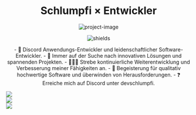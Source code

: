 <h1 align="center" id="title">Schlumpfi × Entwickler</h1>

<p align="center"><img src="https://images-ext-1.discordapp.net/external/Gpkm5PZJ8pmcCB-mx0zfMITXW-Dz_eZiURFq20auyb8/https/cdn.discordapp.com/avatars/1103554104690741310/ba00c430d4096c4302eb473fd8401081.webp" alt="project-image"></p>

<p align="center"><img src="https://img.shields.io/badge/Discord--Anwendungsentwickler-8A2BE2" alt="shields"></p>
<div align="center">
- 🔭 Discord Anwendungs-Entwickler und leidenschaftlicher Software-Entwickler.
- 🌱 Immer auf der Suche nach innovativen Lösungen und spannenden Projekten.
- 👨‍👨‍👧 Strebe kontinuierliche Weiterentwicklung und Verbesserung meiner Fähigkeiten an.
- 🤔 Begeisterung für qualitativ hochwertige Software und überwinden von Herausforderungen.
- ❓ Erreiche mich auf Discord unter devschlumpfi.
</div>

![](https://github-readme-stats.vercel.app/api?username=devschlumpfi&theme=ayu-mirage&hide_border=false&include_all_commits=false&count_private=false)<br/>
![](https://github-readme-streak-stats.herokuapp.com/?user=devschlumpfi&theme=ayu-mirage&hide_border=false)<br/>
![](https://github-readme-stats.vercel.app/api/top-langs/?username=devschlumpfi&theme=ayu-mirage&hide_border=false&include_all_commits=false&count_private=false&layout=compact)
